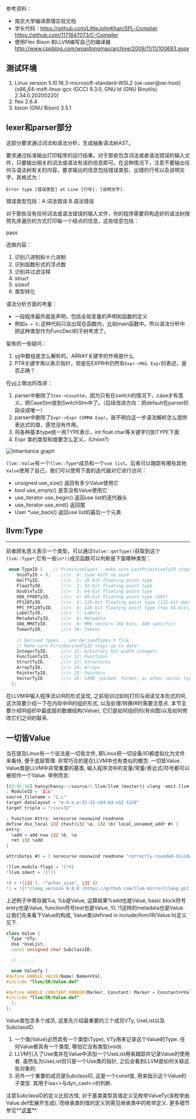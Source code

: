 参考资料：
* 南京大学编译原理实验文档  
* 学长代码：https://github.com/LittleJohnKhan/SPL-Complier  https://github.com/1171847073/C-Compiler
* 使用Flex Bison 和LLVM编写自己的编译器  http://www.cppblog.com/woaidongmao/archive/2009/11/11/100693.aspx


## 测试环境
1. Linux version 5.10.16.3-microsoft-standard-WSL2 (oe-user@oe-host) (x86_64-msft-linux-gcc (GCC) 9.3.0, GNU ld (GNU Binutils) 2.34.0.20200220)
2. flex 2.6.4
3. bison (GNU Bison) 3.5.1


## lexer和parser部分

这部分要求通过词法和语法分析，生成抽象语法树AST。

要求通过标准输出打印程序的运行结果。对于那些包含词法或者语法错误的输入文件，只要输出相关的词法或语法有误的信息即可。在这种情况下，注意不要输出任何与语法树有关的内容。要求输出的信息包括错误类型、出错的行号以及说明文字，其格式为：

```shell
Error type [错误类型] at Line [行号]: [说明文字].
```

错误类型包括：A.词法错误    B.语法错误

对于那些没有任何词法或语法错误的输入文件，你的程序需要将构造好的语法树按照先序遍历的方式打印每一个结点的信息，这些信息包括：

pass

选做内容：
1. 识别八进制和十六进制
2. 识别指数形式的浮点数
3. 识别并过滤注释
4. struct
5. sizeof
6. 类型转化

语法分析方面的考量：
* 一段程序最外面是声明，包括全局变量的声明和函数的定义
* 例如`a = 5;`这种代码只会出现在函数内，比如main函数中。所以语法分析中把这种类型作为FuncDecl的子树考虑了。

留有的一些疑问：
1. yjj中数组是怎么解析的，ARRAY关键字的作用是什么
2. PTR关键字用以表示指针，但是在EXPR中仍然有`Expr->MUL Expr`的表述，是否正确？

在yjj上做出的改进：
1. parser中删除了`Stms->CaseStm`，因为只有在switch的情况下，case才有意义，把CaseStm放到SwitchStm中了。（后续改进方向：把default在parser阶段设成唯一）
2. parser中删除了`Expr->Expr COMMA Expr`，我不明白这一步语法解析怎么提供表达式的值，感觉没有作用。
3. 将各种基本type统一用TYPE表示，int float char等关键字归到TYPE下面
4. Expr 类的类型和值要怎么定义，(Union?)



![Inheritance graph](readme.assets/classllvm_1_1Value__inherit__graph.png)

`llvm::Value`有一个`llvm::Type*`成员和一个`use list`。后者可以跟踪有哪些其他`Value`使用了自己，我们可以使用下面的迭代器对它进行访问：

- unsigned use_size() 返回有多少Value使用它
- bool use_empty() 是否没有Value使用它
- use_iterator use_begin() 返回use list的迭代器头
- use_iterator use_end() 返回尾
- User *use_back() 返回use list的最后一个元素

## llvm:Type

------

前者顾名思义表示一个类型。可以通过`Value::getType()`获取到这个`llvm::Type*`,它有一些`is*()`成员函数可以判断是下面哪种类型：

```c
 enum TypeID {    // PrimitiveTypes - make sure LastPrimitiveTyID stays up to date.
    VoidTyID = 0,    ///<  0: type with no size
    HalfTyID,        ///<  1: 16-bit floating point type
    FloatTyID,       ///<  2: 32-bit floating point type
    DoubleTyID,      ///<  3: 64-bit floating point type
    X86_FP80TyID,    ///<  4: 80-bit floating point type (X87)
    FP128TyID,       ///<  5: 128-bit floating point type (112-bit mantissa)
    PPC_FP128TyID,   ///<  6: 128-bit floating point type (two 64-bits, PowerPC)
    LabelTyID,       ///<  7: Labels
    MetadataTyID,    ///<  8: Metadata
    X86_MMXTyID,     ///<  9: MMX vectors (64 bits, X86 specific)
    TokenTyID,       ///< 10: Tokens
 
    // Derived types... see DerivedTypes.h file.
    // Make sure FirstDerivedTyID stays up to date!
    IntegerTyID,     ///< 11: Arbitrary bit width integers
    FunctionTyID,    ///< 12: Functions
    StructTyID,      ///< 13: Structures
    ArrayTyID,       ///< 14: Arrays
    PointerTyID,     ///< 15: Pointers
    VectorTyID       ///< 16: SIMD 'packed' format, or other vector type
  };
```

在LLVM中输入程序流以IR的形式呈现, 之前培训过如何打印与阅读文本形式的IR, 这次简要介绍一下在内存中IR的组织形式, 以及处理/转换IR时需要注意点.
本节主要介绍IR组织中最底层的数据结构(Value), 它们是如何组织的(有向图)以及如何修改它们之间的联系.

## 一切皆Value

当在提及Linux有一个说法是一切皆文件, 即Linux把一切设备/IO都虚拟化为文件来看待, 便于底层管理.
非常巧合的是在LLVM中也有类似的概念: 一切皆Value. Value类是LLVM中非常重要的基类, 输入程序流中的变量/常量/表达式/符号都可以被视作一个Value.
举例而言:

```rust
[03:02:36] hansy@hansy:~/source/1.llvm/llvm (master)$ clang -emit-llvm -S --target=riscv32 -O2 2.c && cat 2.ll 
; ModuleID = '2.c'
source_filename = "2.c"
target datalayout = "e-m:e-p:32:32-i64:64-n32-S128"
target triple = "riscv32"

; Function Attrs: norecurse nounwind readnone
define dso_local i32 @test(i32 %a, i32 %b) local_unnamed_addr #0 {
entry:
  %add = add nsw i32 %b, %a
  ret i32 %add
}

attributes #0 = { norecurse nounwind readnone "correctly-rounded-divide-sqrt-fp-math"="false" "disable-tail-calls"="false" "less-precise-fpmad"="false" "min-legal-vector-width"="0" "no-frame-pointer-elim"="false" "no-infs-fp-math"="false" "no-jump-tables"="false" "no-nans-fp-math"="false" "no-signed-zeros-fp-math"="false" "no-trapping-math"="false" "stack-protector-buffer-size"="8" "target-features"="+relax" "unsafe-fp-math"="false" "use-soft-float"="false" }

!llvm.module.flags = !{!0}
!llvm.ident = !{!1}

!0 = !{i32 1, !"wchar_size", i32 4}
!1 = !{!"clang version 9.0.0 (https://github.com/llvm-mirror/clang.git 8a55120a7d72bed6c93749e0a6dbd0a2fcd873dd) (https://github.com/llvm-mirror/llvm.git ff5f64e4c8e72159f06487684037dcd3eca2cd8e)"}
```

上述例子中寄存器%a, %b是Value, 运算结果%add也是Value, basic block符号entry也是Value, function符号test也是Value, !0, !1这样的metadata也是Value.
让我们先来看下Value的构成, Value类(defined in include/llvm/IR/Value.h)定义见下.

```cpp
class Value {
  Type *VTy;
  Use *UseList;
  const unsigned char SubclassID;

  // ......

  enum ValueTy {
#define HANDLE_VALUE(Name) Name##Val,
#include "llvm/IR/Value.def"

#define HANDLE_CONSTANT_MARKER(Marker, Constant) Marker = Constant##Val,
#include "llvm/IR/Value.def"
  };
};
```

Value类包含多个成员, 这里先介绍最重要的三个成员VTy, UseList以及SubclassID.

1. 一个值(Value)必然具有一个类型(Type), VTy用来记录这个Value的Type. 任何Value都具有一个类型, 哪怕它没有类型(void).
2. LLVM引入了Use类并在Value中添加一个UseList用来跟踪并记录Value的使用者. 虽然名为UseList但只是一个Use类的指针, 之后会看到LLVM是如何关联这些对象的.
3. 另外一个重要的成员是SubclassID, 这是一个const值, 用来指示这个Value的子类型. 其用于isa<>与dyn_cast<>的判断.

注意SubclassID的定义比较古怪, 对于基类类型其值定义见枚举ValueTy(该枚举由Value.def宏展开生成), 而继承类的值的定义则需见继承类中的枚举定义. 更多细节参见**[这里](https://www.cnblogs.com/Five100Miles/p/13765578.html)**.
